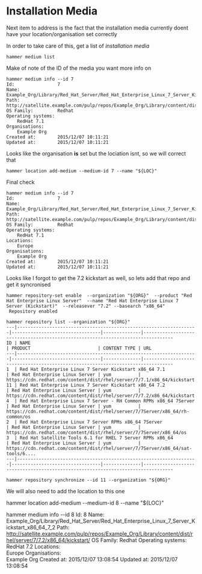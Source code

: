 # Installation Media

Next item to address is the fact that the installation media currently doent have your location/organisation set correctly

In order to take care of this, get a list of *installation media*

```
hammer medium list
```
 
Make of note of the ID of the media you want more info on


```
hammer medium info --id 7
Id:                7
Name:              Example_Org/Library/Red_Hat_Server/Red_Hat_Enterprise_Linux_7_Server_Kickstart_x86_64_7_1
Path:              http://satellite.example.com/pulp/repos/Example_Org/Library/content/dist/rhel/server/7/7.1/x86_64/kickstart/
OS Family:         Redhat
Operating systems: 
    RedHat 7.1
Organisations:     
    Example Org
Created at:        2015/12/07 10:11:21
Updated at:        2015/12/07 10:11:21

```

Looks like the organisation **is** set but the lociation isnt, so we will correct that

```
hammer location add-medium --medium-id 7 --name "${LOC}"
```

Final check

```
hammer medium info --id 7
Id:                7
Name:              Example_Org/Library/Red_Hat_Server/Red_Hat_Enterprise_Linux_7_Server_Kickstart_x86_64_7_1
Path:              http://satellite.example.com/pulp/repos/Example_Org/Library/content/dist/rhel/server/7/7.1/x86_64/kickstart/
OS Family:         Redhat
Operating systems: 
    RedHat 7.1
Locations:         
    Europe
Organisations:     
    Example Org
Created at:        2015/12/07 10:11:21
Updated at:        2015/12/07 10:11:21

```

Looks like I forgot to get the 7.2 kickstart as well, so lets add that repo and get it syncronised


```
hammer repository-set enable  --organization "${ORG}"  --product "Red Hat Enterprise Linux Server"  --name "Red Hat Enterprise Linux 7 Server (Kickstart)"  --releasever "7.2" --basearch "x86_64"
 Repository enabled

hammer repository list --organization "${ORG}"
---|-------------------------------------------------------------------|---------------------------------|--------------|---------------------------------------------------------------------------------
ID | NAME                                                              | PRODUCT                         | CONTENT TYPE | URL                                                                             
---|-------------------------------------------------------------------|---------------------------------|--------------|---------------------------------------------------------------------------------
1  | Red Hat Enterprise Linux 7 Server Kickstart x86_64 7.1            | Red Hat Enterprise Linux Server | yum          | https://cdn.redhat.com/content/dist/rhel/server/7/7.1/x86_64/kickstart          
11 | Red Hat Enterprise Linux 7 Server Kickstart x86_64 7.2            | Red Hat Enterprise Linux Server | yum          | https://cdn.redhat.com/content/dist/rhel/server/7/7.2/x86_64/kickstart          
4  | Red Hat Enterprise Linux 7 Server - RH Common RPMs x86_64 7Server | Red Hat Enterprise Linux Server | yum          | https://cdn.redhat.com/content/dist/rhel/server/7/7Server/x86_64/rh-common/os   
2  | Red Hat Enterprise Linux 7 Server RPMs x86_64 7Server             | Red Hat Enterprise Linux Server | yum          | https://cdn.redhat.com/content/dist/rhel/server/7/7Server/x86_64/os             
3  | Red Hat Satellite Tools 6.1 for RHEL 7 Server RPMs x86_64         | Red Hat Enterprise Linux Server | yum          | https://cdn.redhat.com/content/dist/rhel/server/7/7Server/x86_64/sat-tools/6....
---|-------------------------------------------------------------------|---------------------------------|--------------|---------------------------------------------------------------------------------

hammer repository synchronize --id 11 --organization "${ORG}"

```
We will also need to add the location to this one

hammer location add-medium --medium-id 8 --name "${LOC}"

hammer medium info --id 8
Id:                8
Name:              Example_Org/Library/Red_Hat_Server/Red_Hat_Enterprise_Linux_7_Server_Kickstart_x86_64_7_2
Path:              http://satellite.example.com/pulp/repos/Example_Org/Library/content/dist/rhel/server/7/7.2/x86_64/kickstart/
OS Family:         Redhat
Operating systems: 
    RedHat 7.2
Locations:         
    Europe
Organisations:     
    Example Org
Created at:        2015/12/07 13:08:54
Updated at:        2015/12/07 13:08:54

```
